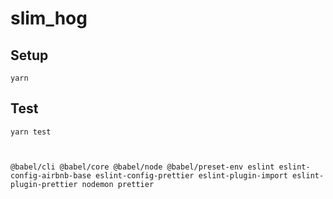 # slim_hog


## Setup

    yarn

## Test

    yarn test



    @babel/cli @babel/core @babel/node @babel/preset-env eslint eslint-config-airbnb-base eslint-config-prettier eslint-plugin-import eslint-plugin-prettier nodemon prettier